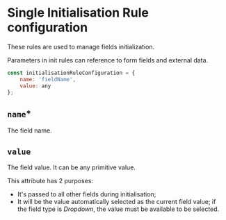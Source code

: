# Single Initialisation Rule configuration
These rules are used to manage fields initialization.

Parameters in init rules can reference to form fields and external data.

```javascript
const initialisationRuleConfiguration = {
    name: 'fieldName',
    value: any
};
```

## `name`*
The field name.

## `value`
The field value. It can be any primitive value.

This attribute has 2 purposes:
- It's passed to all other fields during initialisation; 
- It will be the value automatically selected as the current field value; if the field type is *Dropdown*, the value must be available to be selected.